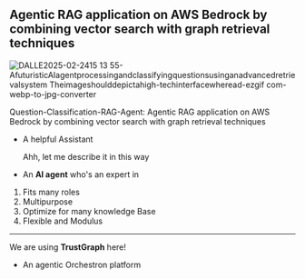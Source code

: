 
Agentic RAG application on AWS Bedrock by combining vector search with graph retrieval techniques
----------------------------------------------------------------------------------------------------------------------------------------------------------------------------------

![DALLE2025-02-2415 13 55-AfuturisticAIagentprocessingandclassifyingquestionsusinganadvancedretrievalsystem Theimageshoulddepictahigh-techinterfacewheread-ezgif com-webp-to-jpg-converter](https://github.com/user-attachments/assets/1e95bb3e-f616-42d8-8afd-8e90d9410008)


Question-Classification-RAG-Agent: Agentic RAG application on AWS Bedrock by combining vector search with graph retrieval techniques

* A helpful Assistant


  Ahh,
  let me describe it in this way

* An **AI agent** who's an expert in
 1. Fits many roles
 2. Multipurpose
 3. Optimize for many knowledge Base
 4. Flexible and Modulus

----------------------------------------------------------------------------------------------------------------------------------------------------------------------------------

We are using **TrustGraph** here!
 - An agentic Orchestron platform
